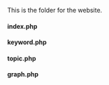 
This is the folder for the website.

#### index.php  

#### keyword.php

#### topic.php

#### graph.php
